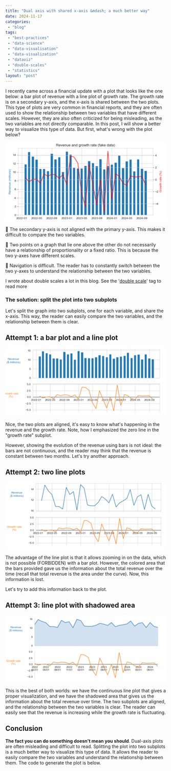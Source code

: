 ```yaml
---
title: "Dual axis with shared x-axis &mdash; a much better way"
date: 2024-11-17
categories: 
 - "blog"
tags: 
 - "best-practices"
 - "data-science"
 - "data-visualisation"
 - "data-visualization"
 - "dataviz"
 - "double-scales"
 - "statistics"
layout: "post"
---
```


I recently came across a financial update with a plot that looks like the one below: a bar plot of revenue with a line plot of growth rate. The growth rate is on a secondary y-axis, and the x-axis is shared between the two plots. This type of plots are very common in financial reports, and they are often used to show the relationship between two variables that have different scales. However, they are also often criticized for being misleading, as the two variables are not directly comparable. In this post, I will show a better way to visualize this type of data. But first, what's wrong with the plot below?

![](/assets/img/2024/11/image.png)


 The secondary y-axis is not aligned with the primary y-axis. This makes it difficult to compare the two variables.


 Two points on a graph that lie one above the other do not necessarily have a relationship of proportionality or a fixed ratio. This is because the two y-axes have different scales.


 Navigation is difficult. The reader has to constantly switch between the two y-axes to understand the relationship between the two variables.

I wrote about double scales a lot in this blog. See the '[double scale](https://gorelik.net/tag/double-scale/)' tag to read more

### The solution: split the plot into two subplots

Let's split the graph into two subplots, one for each variable, and share the x-axis. This way, the reader can easily compare the two variables, and the relationship between them is clear.

## Attempt 1: a bar plot and a line plot

![](/assets/img/2024/11/image-1.png)

Nice, the two plots are aligned, it's easy to know what's happening in the revenue and the growth rate. Note, how I emphasized the zero line in the "growth rate" subplot.

However, showing the evolution of the revenue using bars is not ideal: the bars are not continuous, and the reader may think that the revenue is constant between two months. Let's try another approach.

## Attempt 2: two line plots

![](/assets/img/2024/11/image-2.png)

The advantage of the line plot is that it allows zooming in on the data, which is not possible (FORBIDDEN) with a bar plot. However, the colored area that the bars provided gave us the information about the total revenue over the time (recall that total revenue is the area under the curve). Now, this information is lost.

Let's try to add this information back to the plot.

## Attempt 3: line plot with shadowed area

![](/assets/img/2024/11/image-3.png)

This is the best of both worlds: we have the continuous line plot that gives a proper visualization, and we have the shadowed area that gives us the information about the total revenue over time. The two subplots are aligned, and the relationship between the two variables is clear. The reader can easily see that the revenue is increasing while the growth rate is fluctuating.

## Conclusion

**The fact you can do something doesn't mean you should**. Dual-axis plots are often misleading and difficult to read. Splitting the plot into two subplots is a much better way to visualize this type of data. It allows the reader to easily compare the two variables and understand the relationship between them. The code to generate the plot is below.
